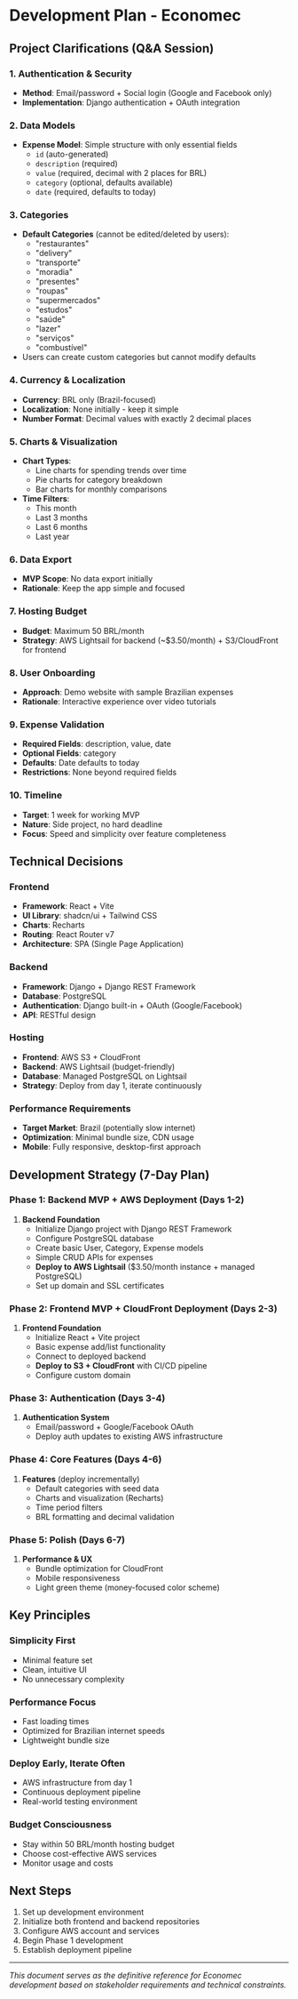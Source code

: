 # Development Plan - Economec

## Project Clarifications (Q&A Session)

### 1. Authentication & Security

- **Method**: Email/password + Social login (Google and Facebook only)
- **Implementation**: Django authentication + OAuth integration

### 2. Data Models

- **Expense Model**: Simple structure with only essential fields
  - `id` (auto-generated)
  - `description` (required)
  - `value` (required, decimal with 2 places for BRL)
  - `category` (optional, defaults available)
  - `date` (required, defaults to today)

### 3. Categories

- **Default Categories** (cannot be edited/deleted by users):
  - "restaurantes"
  - "delivery"
  - "transporte"
  - "moradia"
  - "presentes"
  - "roupas"
  - "supermercados"
  - "estudos"
  - "saúde"
  - "lazer"
  - "serviços"
  - "combustível"
- Users can create custom categories but cannot modify defaults

### 4. Currency & Localization

- **Currency**: BRL only (Brazil-focused)
- **Localization**: None initially - keep it simple
- **Number Format**: Decimal values with exactly 2 decimal places

### 5. Charts & Visualization

- **Chart Types**:
  - Line charts for spending trends over time
  - Pie charts for category breakdown
  - Bar charts for monthly comparisons
- **Time Filters**:
  - This month
  - Last 3 months
  - Last 6 months
  - Last year

### 6. Data Export

- **MVP Scope**: No data export initially
- **Rationale**: Keep the app simple and focused

### 7. Hosting Budget

- **Budget**: Maximum 50 BRL/month
- **Strategy**: AWS Lightsail for backend (~$3.50/month) + S3/CloudFront for frontend

### 8. User Onboarding

- **Approach**: Demo website with sample Brazilian expenses
- **Rationale**: Interactive experience over video tutorials

### 9. Expense Validation

- **Required Fields**: description, value, date
- **Optional Fields**: category
- **Defaults**: Date defaults to today
- **Restrictions**: None beyond required fields

### 10. Timeline

- **Target**: 1 week for working MVP
- **Nature**: Side project, no hard deadline
- **Focus**: Speed and simplicity over feature completeness

## Technical Decisions

### Frontend

- **Framework**: React + Vite
- **UI Library**: shadcn/ui + Tailwind CSS
- **Charts**: Recharts
- **Routing**: React Router v7
- **Architecture**: SPA (Single Page Application)

### Backend

- **Framework**: Django + Django REST Framework
- **Database**: PostgreSQL
- **Authentication**: Django built-in + OAuth (Google/Facebook)
- **API**: RESTful design

### Hosting

- **Frontend**: AWS S3 + CloudFront
- **Backend**: AWS Lightsail (budget-friendly)
- **Database**: Managed PostgreSQL on Lightsail
- **Strategy**: Deploy from day 1, iterate continuously

### Performance Requirements

- **Target Market**: Brazil (potentially slow internet)
- **Optimization**: Minimal bundle size, CDN usage
- **Mobile**: Fully responsive, desktop-first approach

## Development Strategy (7-Day Plan)

### Phase 1: Backend MVP + AWS Deployment (Days 1-2)

1. **Backend Foundation**
   - Initialize Django project with Django REST Framework
   - Configure PostgreSQL database
   - Create basic User, Category, Expense models
   - Simple CRUD APIs for expenses
   - **Deploy to AWS Lightsail** ($3.50/month instance + managed PostgreSQL)
   - Set up domain and SSL certificates

### Phase 2: Frontend MVP + CloudFront Deployment (Days 2-3)

1. **Frontend Foundation**
   - Initialize React + Vite project
   - Basic expense add/list functionality
   - Connect to deployed backend
   - **Deploy to S3 + CloudFront** with CI/CD pipeline
   - Configure custom domain

### Phase 3: Authentication (Days 3-4)

1. **Authentication System**
   - Email/password + Google/Facebook OAuth
   - Deploy auth updates to existing AWS infrastructure

### Phase 4: Core Features (Days 4-6)

1. **Features** (deploy incrementally)
   - Default categories with seed data
   - Charts and visualization (Recharts)
   - Time period filters
   - BRL formatting and decimal validation

### Phase 5: Polish (Days 6-7)

1. **Performance & UX**
   - Bundle optimization for CloudFront
   - Mobile responsiveness
   - Light green theme (money-focused color scheme)

## Key Principles

### Simplicity First

- Minimal feature set
- Clean, intuitive UI
- No unnecessary complexity

### Performance Focus

- Fast loading times
- Optimized for Brazilian internet speeds
- Lightweight bundle size

### Deploy Early, Iterate Often

- AWS infrastructure from day 1
- Continuous deployment pipeline
- Real-world testing environment

### Budget Consciousness

- Stay within 50 BRL/month hosting budget
- Choose cost-effective AWS services
- Monitor usage and costs

## Next Steps

1. Set up development environment
2. Initialize both frontend and backend repositories
3. Configure AWS account and services
4. Begin Phase 1 development
5. Establish deployment pipeline

---

_This document serves as the definitive reference for Economec development based on stakeholder requirements and technical constraints._

